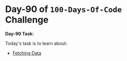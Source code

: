 # Day-90 of `100-Days-Of-Code` Challenge

**Day-90 Task:**

Today's task is to learn about:

- [Fetching Data](https://nextjs.org/learn/dashboard-app/fetching-data)
  
